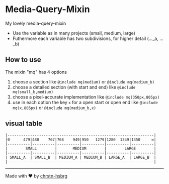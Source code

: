 # Media-Query-Mixin
My lovely media-query-mixin
* Use the variable as in many projects (small, medium, large)
* Futhermore each variable has two subdivisions, for higher detail (…_a, …_b)
## How to use
The mixin "mq" has 4 options
1. choose a section like ```@include mq(medium)``` or ```@include mq(medium_b)```
2. choose a detailed section (with start and end) like ```@include mq(small_b,medium)```
3. choose a pixel-accurate implementation like ```@include mq(350px,805px)```
4. use in each option the key ```x``` for a open start or open end like ```@include mq(x,805px)``` or ```@include mq(medium_b,x)```
## visual table
```
|-----------------------------------------------------------------|
|0      479|480    767|768    949|950   1279|1280  1349|1350     ∞|
|----------|----------|----------|----------|----------|----------|
|        SMALL        |       MEDIUM        |        LARGE        |
|----------|----------|----------|----------|----------|----------|
| SMALL_A  | SMALL_B  | MEDIUM_A | MEDIUM_B | LARGE_A  | LARGE_B  |
|-----------------------------------------------------------------|
```
------------------
Made with ♥ by [chrstn-hsbrg](https://github.com/chrstn-hsbrg)

